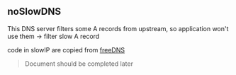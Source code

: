 ## noSlowDNS
This DNS server filters some A records from upstream, so application won't use them -> filter slow A record

code in slowIP are copied from [freeDNS](https://github.com/tuna/freedns-go)

> Document should be completed later